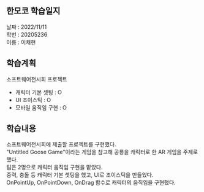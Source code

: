 한모코 학습일지
--
날짜 : 2022/11/11<br>
학번 : 20205236<br>
이름 : 이채현

학습계획
--
소프트웨어전시회 프로젝트
- 캐릭터 기본 셋팅 : O
- UI 조이스틱 : O
- 모바일 움직임 구현 : O

학습내용
--
소프트웨어전시회에 제출할 프로젝트를 구현했다.<br>
"Untitled Goose Game"이라는 게임을 참고해 공룡을 캐릭터로 한 AR 게임을 주제로 했다.<br>
팀은 2명으로 캐릭터 움직임 구현을 맡았다.<br>
중력, 충돌 등 캐릭터 기본 셋팅을 했고, UI로 조이스틱을 만들었다.<br>
OnPointUp, OnPointDown, OnDrag 함수로 캐릭터의 움직임을 구현했다.
